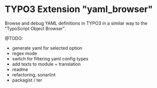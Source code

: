 # TYPO3 Extension "yaml_browser"
Browse and debug YAML definitions in TYPO3 in a similar way to the "TypoScript Object Browser".

@TODO:
- generate yaml for selected option
- regex mode
- switch for filtering yaml config types
- add texts to module + translation
- readme
- refactoring, sonarlint
- packagist / ter